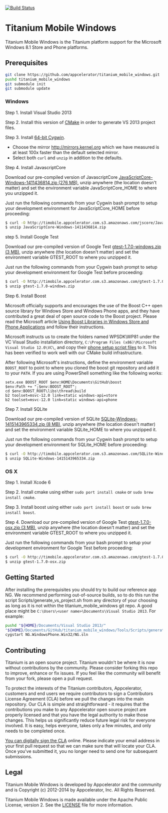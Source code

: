 [![Build Status](https://magnum.travis-ci.com/appcelerator/titanium_mobile_windows.svg?token=SxTZxbWRYYpcfE9jALXb&branch=master)](https://magnum.travis-ci.com/appcelerator/titanium_mobile_windows)

# Titanium Mobile Windows

Titanium Mobile Windows is the Titanium platform support for the Microsoft Windows 8.1 Store and Phone platforms.

## Prerequisites

```bash
git clone https://github.com/appcelerator/titanium_mobile_windows.git
pushd titanium_mobile_windows
git submodule init
git submodule update
```

### Windows

Step 1. Install Visual Studio 2013

Step 2. Install this version of [CMake](https://cmakems.codeplex.com/releases/view/126914) in order to generate VS 2013 project files.

Step 3. Install [64-bit Cygwin](http://cygwin.com/setup-x86_64.exe).

* Choose the mirror http://mirrors.kernel.org which we have measured is at least 100x faster than the default selected mirror.
* Select both ```curl``` and ```unzip``` in addition to the defaults.

Step 4. Install JavascriptCore

Download our pre-compiled version of JavascriptCore [JavaScriptCore-Windows-1411436814.zip (276 MB)](http://timobile.appcelerator.com.s3.amazonaws.com/jscore/JavaScriptCore-Windows-1411436814.zip), unzip anywhere (the location doesn't matter) and set the environment variable JavaScriptCore_HOME to where you unzipped it.

Just run the following commands from your Cygwin bash prompt to setup your development environment for JavaScriptCore_HOME before
proceeding:

```bash
$ curl -O http://timobile.appcelerator.com.s3.amazonaws.com/jscore/JavaScriptCore-Windows-1411436814.zip
$ unzip JavaScriptCore-Windows-1411436814.zip
```

step 5. Install Google Test

Download our pre-compiled version of Google Test [gtest-1.7.0-windows.zip (3 MB)](http://timobile.appcelerator.com.s3.amazonaws.com/gtest-1.7.0-windows.zip), unzip anywhere (the location doesn't matter) and set the environment variable GTEST_ROOT to where you unzipped it.

Just run the following commands from your Cygwin bash prompt to setup your development environment for Google Test before proceeding:

```bash
$ curl -O http://timobile.appcelerator.com.s3.amazonaws.com/gtest-1.7.0-windows.zip
$ unzip gtest-1.7.0-windows.zip
```

Step 6. Install Boost

Microsoft officially supports and encourages the use of the Boost C++ open source library for Windows Store and Windows Phone apps, and they have contributed a great deal of open source code to the Boost project. Please read the Microsoft article [Using Boost Libraries in Windows Store and Phone Applications](http://blogs.msdn.com/b/vcblog/archive/2014/07/18/using-boost-libraries-in-windows-store-and-phone-applications.aspx) and follow their instructions.

Microsoft instructs us to create the folders named WPSDK\WP81 under the VC Visual Studio installation directory, `C:\Program Files
(x86)\Microsoft Visual Studio 12.0\VC\`, and copy their [phone setup script files](http://blogs.msdn.com/cfs-file.ashx/__key/communityserver-components-postattachments/00-10-54-33-32/BoostSample-.zip) to it. This has been verified to work well with our CMake build infrastructure.

After following Microsoft's instructions, define the environment variable `BOOST_ROOT` to point to where you cloned the boost git repository and add it to your `PATH`. If you are using PowerShell something like the following works:
```
setx.exe BOOST_ROOT $env:HOME\Documents\GitHub\boost
$env:Path += ";$env:BOOST_ROOT";
cd $env:BOOST_ROOT\libs\thread\build
b2 toolset=msvc-12.0 link=static windows-api=store
b2 toolset=msvc-12.0 link=static windows-api=phone
```

Step 7. Install SQLite

Download our pre-compiled version of SQLite [SQLite-Windows-1415143965334.zip (8 MB)](http://timobile.appcelerator.com.s3.amazonaws.com/SQLite-Windows-1415143965334.zip), unzip anywhere (the location doesn't matter) and set the environment variable SQLite_HOME to where you unzipped it.

Just run the following commands from your Cygwin bash prompt to setup your development environment for SQLite_HOME before proceeding:

```bash
$ curl -O http://timobile.appcelerator.com.s3.amazonaws.com/SQLite-Windows-1415143965334.zip
$ unzip SQLite-Windows-1415143965334.zip
```

### OS X

Step 1. Install Xcode 6

Step 2. Install cmake using either `sudo port install cmake` or `sudo brew install cmake`.

Step 3. Install boost using either `sudo port install boost` or `sudo brew install boost`.

Step 4. Download our pre-compiled version of Google Test [gtest-1.7.0-osx.zip (3 MB)](http://timobile.appcelerator.com.s3.amazonaws.com/gtest-1.7.0-osx.zip), unzip anywhere (the location doesn't matter) and set the environment variable GTEST_ROOT to where you unzipped it.

Just run the following commands from your bash prompt to setup your development environment for Google Test before proceeding:

```bash
$ curl -O http://timobile.appcelerator.com.s3.amazonaws.com/gtest-1.7.0-osx.zip
$ unzip gtest-1.7.0-osx.zip
```

## Getting Started

After installing the prerequisites you should try to build our
reference app NG. We recommend performing out-of-source builds,
so to do this run the script Scripts/generate_vs_project.sh from any
directory of your choosing as long as it is not within the
titanium_mobile_windows git repo. A good place might be
`C:\Users\<user name>\Documents\Visual Studio 2013`. For example:

```bash
pushd "${HOME}/Documents/Visual Studio 2013/"
"${HOME}/Documents/GitHub/titanium_mobile_windows/Tools/Scripts/generate_vs_project.sh" NG
cygstart NG.WindowsPhone.Win32/NG.sln
```

## Contributing

Titanium is an open source project.  Titanium wouldn't be where it is
now without contributions by the community. Please consider forking
this repo to improve, enhance or fix issues. If you feel like the
community will benefit from your fork, please open a pull request.

To protect the interests of the Titanium contributors, Appcelerator,
customers and end users we require contributors to sign a Contributors
License Agreement (CLA) before we pull the changes into the main
repository. Our CLA is simple and straightforward - it requires that
the contributions you make to any Appcelerator open source project are
properly licensed and that you have the legal authority to make those
changes. This helps us significantly reduce future legal risk for
everyone involved. It is easy, helps everyone, takes only a few
minutes, and only needs to be completed once.

[You can digitally sign the CLA](http://bit.ly/app_cla) online. Please
indicate your email address in your first pull request so that we can
make sure that will locate your CLA.  Once you've submitted it, you no
longer need to send one for subsequent submissions.


## Legal

Titanium Mobile Windows is developed by Appcelerator and the community
and is Copyright (c) 2012-2014 by Appcelerator, Inc. All Rights
Reserved.

Titanium Mobile Windows is made available under the Apache Public
License, version 2.  See the
[LICENSE](https://github.com/appcelerator/titanium_mobile_windows/blob/master/LICENSE)
file for more information.

